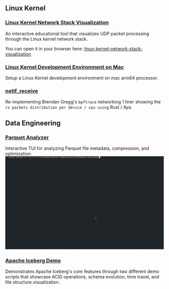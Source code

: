 
## Linux Kernel

### [Linux Kernel Network Stack Visualization](https://github.com/dmkskd/linux-kernel-network-stack-visualization)

An interactive educational tool that visualizes UDP packet processing through the Linux kernel network stack.

You can open it in your browser here: [linux-kernel-network-stack-visualization](https://dmkskd.github.io/linux-kernel-network-stack-visualization/)

### [Linux Kernel Development Environment on Mac](https://github.com/dmkskd/linux-kernel-debugging-on-mac)

Setup a Linux Kernel development environment on mac arm64 processor.

### [netif_receive](https://github.com/dmkskd/netif-receive)

Re-implementing Brendan Gregg's `bpftrace` networking 1 liner showing the `rx packets distribution per device / cpu using` Rust / Aya.

## Data Engineering

### [Parquet Analyzer](https://github.com/dmkskd/parquet-analyzer)

Interactive TUI for analyzing Parquet file metadata, compression, and optimization.
![Screenshot](./parquet-analyzer.gif)

### [Apache Iceberg Demo](https://github.com/dmkskd/apache-iceberg-demo)

Demonstrates Apache Iceberg's core features through two different demo scripts that showcase ACID operations, schema evolution, time travel, and file structure.visualization.
